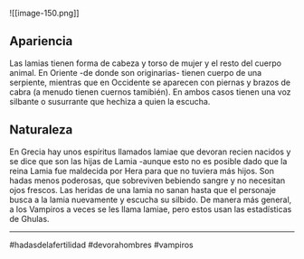 ![[image-150.png]]
## Apariencia
Las lamias tienen forma de cabeza y torso de mujer y el resto del cuerpo animal. En Oriente -de donde son originarias- tienen cuerpo de una serpiente, mientras que en Occidente se aparecen con piernas y brazos de cabra (a menudo tienen cuernos tamibién). En ambos casos tienen una voz silbante o susurrante que hechiza a quien la escucha.

## Naturaleza
En Grecia hay unos espíritus llamados lamiae que devoran recien nacidos y se dice que son las hijas de Lamia -aunque esto no es posible dado que la reina Lamia fue maldecida por Hera para que no tuviera más hijos. Son hadas menos poderosas, que sobreviven bebiendo sangre y no necesitan ojos frescos. Las heridas de una lamia no sanan hasta que el personaje busca a la lamia nuevamente y escucha su silbido. De manera más general, a los Vampiros a veces se les llama lamiae, pero estos usan las estadísticas de Ghulas.

--- 

#hadasdelafertilidad #devorahombres #vampiros 